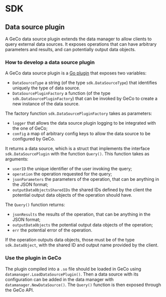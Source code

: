 # SDK

## Data source plugin

A GeCo data source plugin extends the data manager to allow clients to query external data sources.
It exposes operations that can have arbitrary parameters and results, and can potentially output data objects.

### How to develop a data source plugin

A GeCo data source plugin is a [Go plugin](https://pkg.go.dev/plugin) that exposes two variables:
- `DataSourceType` a string (of the type `sdk.DataSourceType`) that identifies uniquely the type of data source.
- `DataSourcePluginFactory` a function (of the type `sdk.DataSourcePluginFactory`) that can be invoked by GeCo to create a new instance of the data source.

The factory function `sdk.DataSourcePluginFactory` takes as parameters:
- `logger` that allows the data source plugin logging to be integrated with the one of GeCo;
- `config` a map of arbitrary config keys to allow the data source to be configured by GeCo.

It returns a data source, which is a struct that implements the interface `sdk.DataSourcePlugin` with the function `Query()`.
This function takes as arguments:
- `userID` the unique identifier of the user invoking the query;
- `operation` the operation requested for the query;
- `jsonParameters` the parameters of the operation, that can be anything in the JSON format;
- `outputDataObjectsSharedIDs` the shared IDs defined by the client the potential output data objects of the operation should have.  

The `Query()` function returns:
- `jsonResults` the results of the operation, that can be anything in the JSON format;
- `outputDataObjects` the potential output data objects of the operation;
- `err` the potential error of the operation.

If the operation outputs data objects, those must be of the type `sdk.DataObject`, with the shared ID and output name provided by the client.

### Use the plugin in GeCo

The plugin compiled into a `.so` file should be loaded in GeCo using `datamanager.LoadDataSourcePlugin()`.
Then a data source with its configuration can be added in the data manager with `datamanager.NewDataSource()`.
The `Query()` function is then exposed through the GeCo API.
